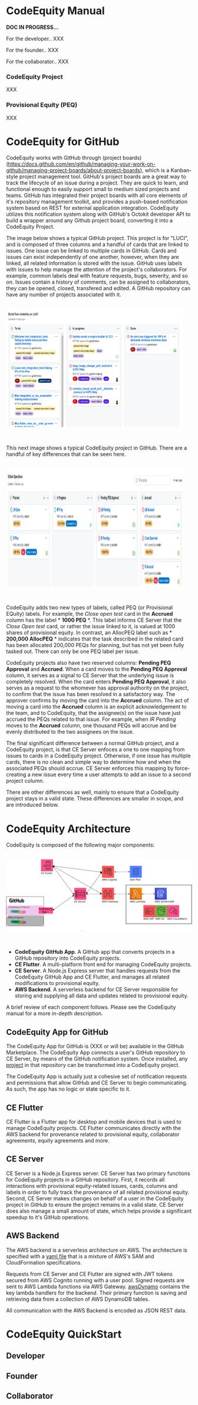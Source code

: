 # CodeEquity Manual

**DOC IN PROGRESS...**


For the developer.. XXX

For the founder.. XXX

For the collaborator.. XXX


### CodeEquity Project
XXX

### Provisional Equity (PEQ)
XXX

# CodeEquity for GitHub

CodeEquity works with GitHub through
(project boards)(https://docs.github.com/en/github/managing-your-work-on-github/managing-project-boards/about-project-boards),
which is a Kanban-style project management
tool.  GitHub's project boards are a great way to track the lifecycle of an issue during a project.
They are quick to learn, and functional enough to easily support small to medium sized projects and
teams.  GitHub has integrated their project boards with all core elements of it's repository
management toolkit, and provides a push-based notification system based on REST for external
application integration.  CodeEquity utilizes this notification system along with GitHub's Octokit
developer API to build a wrapper around any Github project board, converting it into a CodeEquity
Project.

The image below shows a typical GitHub project.  This project is for "LUCI", and is composed of three
columns and a handful of cards that are linked to issues.  One issue can be linked to multiple cards
in GitHub.  Cards and issues can exist independently of one another, however, when they are linked,
all related information is stored with the issue.  GitHub uses labels with issues to help manage the
attention of the project's collaborators.  For example, common labels deal with feature requests,
bugs, severity, and so on.  Issues contain a history of comments, can be assigned to collaborators,
they can be opened, closed, transfered and edited.  A GitHub repository can have any number of
projects associated with it.


<p float="left">
  &nbsp;&nbsp;&nbsp;&nbsp;&nbsp;&nbsp;&nbsp;&nbsp;&nbsp;&nbsp;&nbsp;&nbsp
  <img src="docs/githubProject.png" width="480" height="320"  />
</p>

<br>

This next image shows a typical CodeEquity project in GitHub.  There are a handful of key
differences that can be seen here.


<p float="left">
  &nbsp;&nbsp;&nbsp;&nbsp;&nbsp;&nbsp;&nbsp;&nbsp;&nbsp;&nbsp;&nbsp;&nbsp
  <img src="docs/codeEquityProject.png" width="480" height="320"  />
</p>

<br>

CodeEquity adds two new types of labels, called PEQ (or Provisional EQuity) labels.  For example,
the *Close open test* card in the **Accrued** column has the label * **1000 PEQ** *.  This label
informs CE Server that the *Close Open test* card, or rather the issue linked to it, is valued at
1000 shares of provisional equity.  In contrast, an AllocPEQ label such as * **200,000 AllocPEQ** *
indicates that the task described in the related card has been allocated 200,000 PEQs for planning,
but has not yet been fully tasked out.  There can only be one PEQ label per issue.

CodeEquity projects also have two reserved columns: **Pending PEQ Approval** and **Accrued**.  When
a card moves to the **Pending PEQ Approval** column, it serves as a signal to CE Server that the
underlying issue is completely resolved.  When the card enters **Pending PEQ Approval**, it also
serves as a request to the whomever has approval authority on the project, to confirm that the issue
has been resolved in a satisfactory way.  The approver confirms by moving the card
into the **Accrued** column.  The act of moving a card into the
**Accrued** column is an explicit acknowledgement to the team, and to CodeEquity, that the
assignee(s) on the issue have just accrued the PEQs related to that issue.  For example, when *IR
Pending* moves to the **Accrued** column, one thousand PEQs will accrue and be evenly distributed to
the two assignees on the issue.

The final significant difference between a normal GitHub project, and a CodeEquity project, is that
CE Server enfoces a one to one mapping from issues to cards in a CodeEquity project.  Otherwise, if
one issue has multiple cards, there is no clean and simple way to determine how and when the
associated PEQs should accrue.  CE Server enforces this mapping by force-creating a new issue every
time a user attempts to add an issue to a second project column.

There are other differences as well, mainly to ensure that a CodeEquity project stays in a valid state.
These differences are smaller in scope, and are introduced below.



# CodeEquity Architecture

CodeEquity is composed of the following major components:

<p float="left">
  &nbsp;&nbsp;&nbsp;&nbsp;&nbsp;&nbsp;&nbsp;&nbsp;&nbsp;&nbsp;&nbsp;&nbsp
  <img src="docs/backendArch.png" />
</p>

<br>


* **CodeEquity GitHub App**.  A GitHub app that converts projects in a GitHub repository into CodeEquity projects.
* **CE Flutter**.  A multi-platform front end for managing CodeEquity projects.
* **CE Server**.  A Node.js Express server that handles requests from the CodeEquity GitHub App and
                  CE Flutter, and manages all related modifications to provisional equity.  
* **AWS Backend**.  A serverless backend for CE Server responsible for storing and supplying all data
                and updates related to provisional equity.

A brief review of each component follows.  Please see the CodeEquity manual for a more in-depth description.

## CodeEquity App for GitHub

The CodeEquity App for GitHub is (XXX or will be) available in the GitHub Marketplace.  The CodeEquity
App connects a user's GitHub repository to CE Server, by means of the GitHub notification system.
Once installed, any 
[project](https://docs.github.com/en/github/managing-your-work-on-github/managing-project-boards/about-project-boards)
in that repository can be transformed into a CodeEquity project.

The CodeEquity App is actually just a cohesive set of notification requests and permissions that allow
GitHub and CE Server to begin communicating.  As such, the app has no logic or state specific to it.


## CE Flutter

CE Flutter is a Flutter app for desktop and mobile devices that is used to manage CodeEquity
projects.  CE Flutter communicates directly with the AWS backend for provenance related to
provisional equity, collaborator agreements, equity agreements and more. 


## CE Server

CE Server is a Node.js Express server.  CE Server has two primary functions for CodeEquity projects
in a GitHub repository.  First, it records all interactions with provisional equity-related issues,
cards, columns and labels in order to fully track the provenance of all related provisional equity.
Second, CE Server makes changes on behalf of a user in the CodeEquity project in GitHub to ensure
the project remains in a valid state.  CE Server does also manage a small amount of state, which
helps provide a significant speedup to it's GitHub operations.

## AWS Backend
The AWS backend is a serverless architecture on AWS. The architecture is specified with a [yaml
file](ops/aws/samInfrastructure.yaml) that is a mixture of AWS's SAM and CloudFormation
specifications.

Requests from CE Server and CE Flutter are signed with JWT tokens secured from AWS Cognito running
with a user pool.  Signed requests are sent to AWS Lambda functions via AWS Gateway.
[awsDynamo](ops/aws/lambdaHandlers/awsDynamo.js) contains the key lambda handlers for the backend.
Their primary function is saving and retrieving data from a collection of AWS DynamoDB tables.

All communication with the AWS Backend is encoded as JSON REST data.

# CodeEquity QuickStart

## Developer
## Founder
## Collaborator

